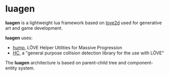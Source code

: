 # luagen

**luagen** is a lightweight lua framework based on [love2d](https://love2d.org) used for generative art and game development.

**luagen** uses:
- [hump](https://github.com/vrld/hump), LÖVE Helper Utilities for Massive Progression
- [HC](https://github.com/vrld/HC), a "general purpose collision detection library for the use with LÖVE"
    
The **luagen** architecture is based on parent-child tree and component-entity system.

